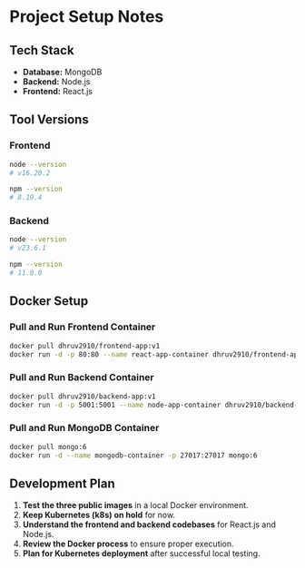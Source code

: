 # Project Setup Notes

## Tech Stack
- **Database:** MongoDB
- **Backend:** Node.js
- **Frontend:** React.js

## Tool Versions

### Frontend
```sh
node --version
# v16.20.2

npm --version
# 8.19.4
```

### Backend
```sh
node --version
# v23.6.1

npm --version
# 11.0.0
```

## Docker Setup

### Pull and Run Frontend Container
```sh
docker pull dhruv2910/frontend-app:v1
docker run -d -p 80:80 --name react-app-container dhruv2910/frontend-app:v1
```

### Pull and Run Backend Container
```sh
docker pull dhruv2910/backend-app:v1
docker run -d -p 5001:5001 --name node-app-container dhruv2910/backend-app:v1
```

### Pull and Run MongoDB Container
```sh
docker pull mongo:6
docker run -d --name mongodb-container -p 27017:27017 mongo:6
```

## Development Plan
1. **Test the three public images** in a local Docker environment.
2. **Keep Kubernetes (k8s) on hold** for now.
3. **Understand the frontend and backend codebases** for React.js and Node.js.
4. **Review the Docker process** to ensure proper execution.
5. **Plan for Kubernetes deployment** after successful local testing.
